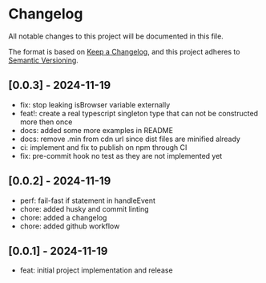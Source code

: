 # Changelog

All notable changes to this project will be documented in this file.

The format is based on [Keep a Changelog](https://keepachangelog.com/en/1.0.0/),
and this project adheres to [Semantic Versioning](https://semver.org/spec/v2.0.0.html).

## [0.0.3] - 2024-11-19

- fix: stop leaking isBrowser variable externally
- feat!: create a real typescript singleton type that can not be constructed more then once
- docs: added some more examples in README
- docs: remove .min from cdn url since dist files are minified already
- ci: implement and fix to publish on npm through CI
- fix: pre-commit hook no test as they are not implemented yet

## [0.0.2] - 2024-11-19

- perf: fail-fast if statement in handleEvent
- chore: added husky and commit linting
- chore: added a changelog
- chore: added github workflow

## [0.0.1] - 2024-11-19

- feat: initial project implementation and release
